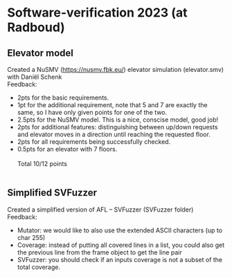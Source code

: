 # Software-verification 2023 (at Radboud)
## Elevator model
Created a NuSMV (https://nusmv.fbk.eu/) elevator simulation (elevator.smv)
<br> with Daniël Schenk <br>
Feedback:<br>
- 2pts for the basic requirements.
- 1pt for the additional requirement, note that 5 and 7 are exactly the same, so I have only given points for one of the two.
- 2.5pts for the NuSMV model. This is a nice, conscise model, good job!
- 2pts for additional features: distinguishing between up/down requests and elevator moves in a direction until reaching the requested floor.
- 2pts for all requirements being successfully checked.
- 0.5pts for an elevator with 7 floors.
<br><br>Total 10/12 points
<br><br>
## Simplified SVFuzzer
Created a simplified version of AFL – SVFuzzer (SVFuzzer folder) <br>
Feedback:
- Mutator: we would like to also use the extended ASCII characters (up to char 255)
- Coverage: instead of putting all covered lines in a list, you could also get the previous line from the frame object to get the line pair
- SVFuzzer: you should check if an inputs coverage is not a subset of the total coverage.






